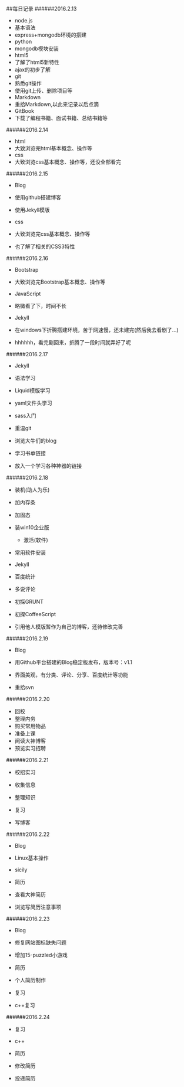 ##每日记录
######2016.2.13
- node.js
 - 基本语法
 - express+mongodb环境的搭建
- python
 - mongodb模块安装
- html5
 - 了解了html5新特性
 - ajax的初步了解
- git
 - 熟悉git操作
 - 使用git上传、删除项目等
- Markdown
 - 重拾Markdown,以此来记录以后点滴
- GitBook
 - 下载了编程书籍、面试书籍、总结书籍等

######2016.2.14
- html
 - 大致浏览完html基本概念、操作等
- css
 - 大致浏览css基本概念、操作等，还没全部看完

######2016.2.15
- Blog

 - 使用github搭建博客
 - 使用Jekyll模版

- css
 - 大致浏览完css基本概念、操作等
 - 也了解了相关的CSS3特性

######2016.2.16
- Bootstrap

 - 大致浏览完Bootstrap基本概念、操作等

- JavaScript

 - 略微看了下，时间不长

- Jekyll

 - 在windows下折腾搭建环境，苦于网速慢，还未建完(然后我去看剧了...)
 - hhhhhh，看完剧回来，折腾了一段时间就弄好了呢

######2016.2.17
- Jekyll
 - 语法学习
 - Liquid模版学习
 - yaml文件头学习
 - sass入门
 - 重温git
 - 浏览大牛们的blog

- 学习书单链接
 - 放入一个学习各种神器的链接


######2016.2.18
- 装机(助人为乐)

 - 加内存条
 - 加固态
 - 装win10企业版
   - 激活(软件)
 - 常用软件安装 

- Jekyll

 - 百度统计
 - 多说评论
 - 初探GRUNT
 - 初探CoffeeScript
 - 引用他人模版暂作为自己的博客，还待修改完善


######2016.2.19
- Blog

 - 用Github平台搭建的Blog稳定版发布，版本号：v1.1
 - 界面美观，有分类、评论、分享、百度统计等功能
 - 重拾svn


######2016.2.20
- 回校
 - 整理内务
 - 购买常用物品
 - 准备上课
 - 阅读大神博客
 - 预览实习招聘

######2016.2.21
- 校招实习
 - 收集信息
 - 整理知识

- 复习
 - 写博客

######2016.2.22
- Blog
 - Linux基本操作
 - sicily

- 简历
 - 查看大神简历
 - 浏览写简历注意事项

######2016.2.23
- Blog
 - 修复网站图标缺失问题
 - 增加15-puzzled小游戏

- 简历
 - 个人简历制作

- 复习
 - c++复习

######2016.2.24
- 复习
 - c++

- 简历
 - 修改简历
 - 投递简历